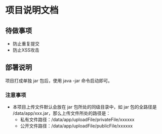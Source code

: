 # 项目说明文档

## 待做事项

- 防止重复提交
- 防止XSS攻击

## 部署说明

项目打成单独 jar 包后，使用 java -jar 命令启动即可。

### 注意事项

- 本项目上传文件默认会放在 jar 包所处的同级目录中，如 jar 包的全路径是 /data/app/xxx.jar，那么上传文件所处的路径是：
    - 私有文件路径：/data/app/uploadFile/privateFile/xxxxxx
    - 公开文件路径：/data/app/uploadFile/publicFile/xxxxxx


